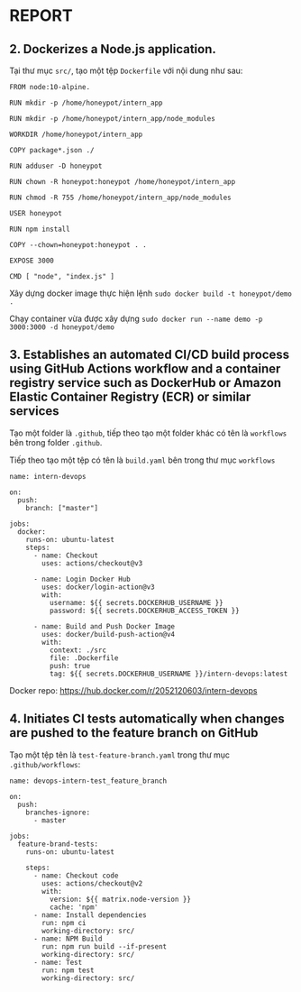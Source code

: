 # REPORT

## 2. Dockerizes a Node.js application.

Tại thư mục `src/`, tạo một tệp `Dockerfile` với nội dung như sau:

```
FROM node:10-alpine.

RUN mkdir -p /home/honeypot/intern_app

RUN mkdir -p /home/honeypot/intern_app/node_modules

WORKDIR /home/honeypot/intern_app

COPY package*.json ./

RUN adduser -D honeypot

RUN chown -R honeypot:honeypot /home/honeypot/intern_app

RUN chmod -R 755 /home/honeypot/intern_app/node_modules

USER honeypot

RUN npm install

COPY --chown=honeypot:honeypot . .

EXPOSE 3000

CMD [ "node", "index.js" ]
```

Xây dựng docker image thực hiện lệnh `sudo docker build -t honeypot/demo .`

Chạy container vừa được xây dựng `sudo docker run --name demo -p 3000:3000 -d honeypot/demo`

## 3. Establishes an automated CI/CD build process using GitHub Actions workflow and a container registry service such as DockerHub or Amazon Elastic Container Registry (ECR) or similar services

Tạo một folder là `.github`, tiếp theo tạo một folder khác có tên là `workflows` bên trong folder `.github`.

Tiếp theo tạo một tệp có tên là `build.yaml` bên trong thư mục `workflows`

```
name: intern-devops

on:
  push:
    branch: ["master"]

jobs:
  docker:
    runs-on: ubuntu-latest
    steps:
      - name: Checkout
        uses: actions/checkout@v3
      
      - name: Login Docker Hub
        uses: docker/login-action@v3
        with:
          username: ${{ secrets.DOCKERHUB_USERNAME }}
          password: ${{ secrets.DOCKERHUB_ACCESS_TOKEN }}
      
      - name: Build and Push Docker Image
        uses: docker/build-push-action@v4
        with:
          context: ./src
          file: .Dockerfile
          push: true
          tag: ${{ secrets.DOCKERHUB_USERNAME }}/intern-devops:latest
```

Docker repo: <https://hub.docker.com/r/2052120603/intern-devops>

## 4. Initiates CI tests automatically when changes are pushed to the feature branch on GitHub

Tạo một tệp tên là `test-feature-branch.yaml` trong thư mục `.github/workflows`:

```
name: devops-intern-test_feature_branch

on:
  push:
    branches-ignore:
      - master

jobs:
  feature-brand-tests:
    runs-on: ubuntu-latest

    steps:
      - name: Checkout code
        uses: actions/checkout@v2
        with:
          version: ${{ matrix.node-version }}
          cache: 'npm'
      - name: Install dependencies
        run: npm ci
        working-directory: src/
      - name: NPM Build
        run: npm run build --if-present
        working-directory: src/
      - name: Test
        run: npm test
        working-directory: src/
```
